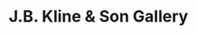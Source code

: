---
title: "J.B. Kline & Son Gallery"
url: /lambertville/j-b-kline-und-son-gallery/
shop: Instrumente
---